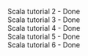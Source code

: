 Scala tutorial 2 - Done<br>
Scala tutorial 3 - Done<br>
Scala tutorial 4 - Done<br>
Scala tutorial 5 - Done<br>
Scala tutorial 6 - Done<br>
